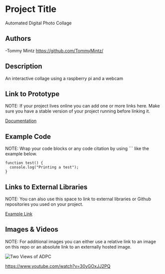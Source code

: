 # Project Title
Automated Digital Photo Collage

## Authors
-Tommy Mintz https://github.com/TommyMintz/

## Description
An interactive collage using a raspberry pi and a webcam 

## Link to Prototype
NOTE: If your project lives online you can add one or more links here. Make sure you have a stable version of your project running before linking it.

[Documentation](http://tommymintz.com/adpc/ "Documentation")

## Example Code
NOTE: Wrap your code blocks or any code citation by using ``` like the example below.
```
function test() {
  console.log("Printing a test");
}
```
## Links to External Libraries
 NOTE: You can also use this space to link to external libraries or Github repositories you used on your project.

[Example Link](http://www.google.com "Example Link")

## Images & Videos
NOTE: For additional images you can either use a relative link to an image on this repo or an absolute link to an externally hosted image.

![Two Views of ADPC](http://tommymintz.com/adpc/installation-and-street-view-of-adpc.jpg "ADPC views")

https://www.youtube.com/watch?v=30yGOxJJ2PQ
